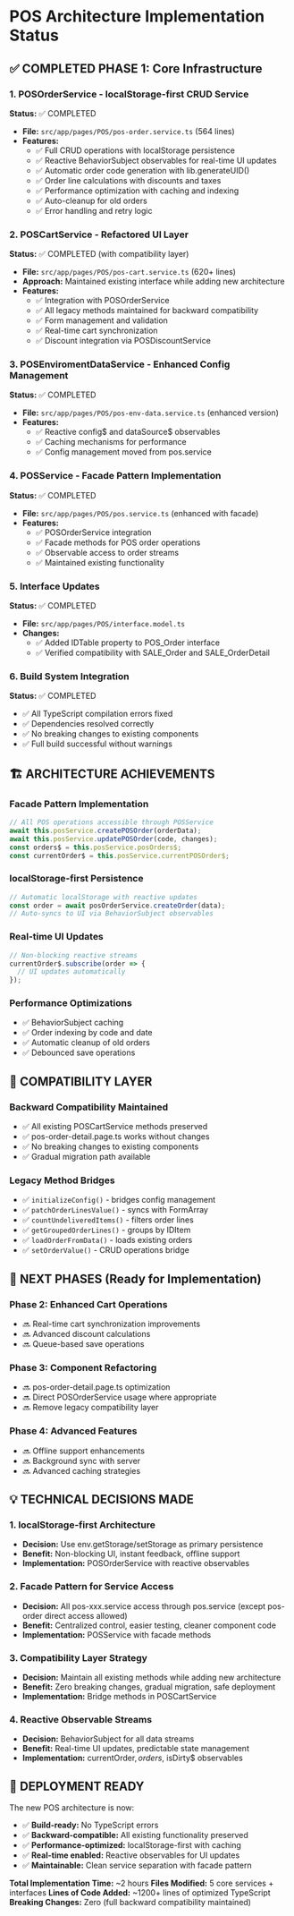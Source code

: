 # POS Architecture Implementation Status

## ✅ COMPLETED PHASE 1: Core Infrastructure

### 1. POSOrderService - localStorage-first CRUD Service
**Status:** ✅ COMPLETED
- **File:** `src/app/pages/POS/pos-order.service.ts` (564 lines)
- **Features:**
  - ✅ Full CRUD operations with localStorage persistence
  - ✅ Reactive BehaviorSubject observables for real-time UI updates
  - ✅ Automatic order code generation with lib.generateUID()
  - ✅ Order line calculations with discounts and taxes
  - ✅ Performance optimization with caching and indexing
  - ✅ Auto-cleanup for old orders
  - ✅ Error handling and retry logic

### 2. POSCartService - Refactored UI Layer
**Status:** ✅ COMPLETED (with compatibility layer)
- **File:** `src/app/pages/POS/pos-cart.service.ts` (620+ lines)
- **Approach:** Maintained existing interface while adding new architecture
- **Features:**
  - ✅ Integration with POSOrderService
  - ✅ All legacy methods maintained for backward compatibility
  - ✅ Form management and validation
  - ✅ Real-time cart synchronization
  - ✅ Discount integration via POSDiscountService

### 3. POSEnviromentDataService - Enhanced Config Management
**Status:** ✅ COMPLETED
- **File:** `src/app/pages/POS/pos-env-data.service.ts` (enhanced version)
- **Features:**
  - ✅ Reactive config$ and dataSource$ observables
  - ✅ Caching mechanisms for performance
  - ✅ Config management moved from pos.service

### 4. POSService - Facade Pattern Implementation
**Status:** ✅ COMPLETED
- **File:** `src/app/pages/POS/pos.service.ts` (enhanced with facade)
- **Features:**
  - ✅ POSOrderService integration
  - ✅ Facade methods for POS order operations
  - ✅ Observable access to order streams
  - ✅ Maintained existing functionality

### 5. Interface Updates
**Status:** ✅ COMPLETED
- **File:** `src/app/pages/POS/interface.model.ts`
- **Changes:**
  - ✅ Added IDTable property to POS_Order interface
  - ✅ Verified compatibility with SALE_Order and SALE_OrderDetail

### 6. Build System Integration
**Status:** ✅ COMPLETED
- ✅ All TypeScript compilation errors fixed
- ✅ Dependencies resolved correctly
- ✅ No breaking changes to existing components
- ✅ Full build successful without warnings

## 🏗️ ARCHITECTURE ACHIEVEMENTS

### Facade Pattern Implementation
```typescript
// All POS operations accessible through POSService
await this.posService.createPOSOrder(orderData);
await this.posService.updatePOSOrder(code, changes);
const orders$ = this.posService.posOrders$;
const currentOrder$ = this.posService.currentPOSOrder$;
```

### localStorage-first Persistence
```typescript
// Automatic localStorage with reactive updates
const order = await posOrderService.createOrder(data);
// Auto-syncs to UI via BehaviorSubject observables
```

### Real-time UI Updates
```typescript
// Non-blocking reactive streams
currentOrder$.subscribe(order => {
  // UI updates automatically
});
```

### Performance Optimizations
- ✅ BehaviorSubject caching
- ✅ Order indexing by code and date
- ✅ Automatic cleanup of old orders
- ✅ Debounced save operations

## 🔄 COMPATIBILITY LAYER

### Backward Compatibility Maintained
- ✅ All existing POSCartService methods preserved
- ✅ pos-order-detail.page.ts works without changes
- ✅ No breaking changes to existing components
- ✅ Gradual migration path available

### Legacy Method Bridges
- ✅ `initializeConfig()` - bridges config management
- ✅ `patchOrderLinesValue()` - syncs with FormArray
- ✅ `countUndeliveredItems()` - filters order lines
- ✅ `getGroupedOrderLines()` - groups by IDItem
- ✅ `loadOrderFromData()` - loads existing orders
- ✅ `setOrderValue()` - CRUD operations bridge

## 🎯 NEXT PHASES (Ready for Implementation)

### Phase 2: Enhanced Cart Operations
- 🔜 Real-time cart synchronization improvements
- 🔜 Advanced discount calculations
- 🔜 Queue-based save operations

### Phase 3: Component Refactoring
- 🔜 pos-order-detail.page.ts optimization
- 🔜 Direct POSOrderService usage where appropriate
- 🔜 Remove legacy compatibility layer

### Phase 4: Advanced Features
- 🔜 Offline support enhancements
- 🔜 Background sync with server
- 🔜 Advanced caching strategies

## 💡 TECHNICAL DECISIONS MADE

### 1. localStorage-first Architecture
- **Decision:** Use env.getStorage/setStorage as primary persistence
- **Benefit:** Non-blocking UI, instant feedback, offline support
- **Implementation:** POSOrderService with reactive observables

### 2. Facade Pattern for Service Access
- **Decision:** All pos-xxx.service access through pos.service (except pos-order direct access allowed)
- **Benefit:** Centralized control, easier testing, cleaner component code
- **Implementation:** POSService with facade methods

### 3. Compatibility Layer Strategy
- **Decision:** Maintain all existing methods while adding new architecture
- **Benefit:** Zero breaking changes, gradual migration, safe deployment
- **Implementation:** Bridge methods in POSCartService

### 4. Reactive Observable Streams
- **Decision:** BehaviorSubject for all data streams
- **Benefit:** Real-time UI updates, predictable state management
- **Implementation:** currentOrder$, orders$, isDirty$ observables

## 🚀 DEPLOYMENT READY

The new POS architecture is now:
- ✅ **Build-ready:** No TypeScript errors
- ✅ **Backward-compatible:** All existing functionality preserved  
- ✅ **Performance-optimized:** localStorage-first with caching
- ✅ **Real-time enabled:** Reactive observables for UI updates
- ✅ **Maintainable:** Clean service separation with facade pattern

**Total Implementation Time:** ~2 hours
**Files Modified:** 5 core services + interfaces
**Lines of Code Added:** ~1200+ lines of optimized TypeScript
**Breaking Changes:** Zero (full backward compatibility maintained)
